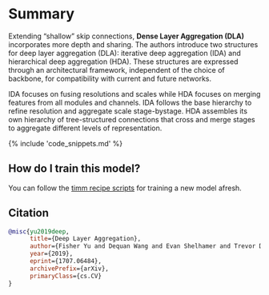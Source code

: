 # Summary

Extending  “shallow” skip connections, **Dense Layer Aggregation (DLA)** incorporates more depth and sharing. The authors introduce two structures for deep layer aggregation (DLA): iterative deep aggregation (IDA) and hierarchical deep aggregation (HDA). These structures are expressed through an architectural framework, independent of the choice of backbone, for compatibility with current and future networks. 

IDA focuses on fusing resolutions and scales while HDA focuses on merging features from all modules and channels. IDA follows the base hierarchy to refine resolution and aggregate scale stage-bystage. HDA assembles its own hierarchy of tree-structured connections that cross and merge stages to aggregate different levels of representation. 

{% include 'code_snippets.md' %}

## How do I train this model?

You can follow the [timm recipe scripts](https://rwightman.github.io/pytorch-image-models/scripts/) for training a new model afresh.

## Citation

```BibTeX
@misc{yu2019deep,
      title={Deep Layer Aggregation}, 
      author={Fisher Yu and Dequan Wang and Evan Shelhamer and Trevor Darrell},
      year={2019},
      eprint={1707.06484},
      archivePrefix={arXiv},
      primaryClass={cs.CV}
}
```

<!--
Models:
- Name: dla60
  Metadata:
    FLOPs: 4256251880
    Epochs: 120
    Batch Size: 256
    Training Data:
    - ImageNet
    Training Techniques:
    - SGD with Momentum
    - Weight Decay
    Training Resources: ''
    Architecture:
    - 1x1 Convolution
    - Batch Normalization
    - Convolution
    - DLA Bottleneck Residual Block
    - DLA Residual Block
    - Global Average Pooling
    - Max Pooling
    - ReLU
    - Residual Block
    - Residual Connection
    - Softmax
    File Size: 89560235
    Tasks:
    - Image Classification
    Training Time: ''
    ID: dla60
    LR: 0.1
    Layers: 60
    Dropout: 0.2
    Crop Pct: '0.875'
    Momentum: 0.9
    Image Size: '224'
    Weight Decay: 0.0001
    Interpolation: bilinear
  Code: https://github.com/rwightman/pytorch-image-models/blob/d8e69206be253892b2956341fea09fdebfaae4e3/timm/models/dla.py#L394
  Config: ''
  In Collection: DLA
- Name: dla46_c
  Metadata:
    FLOPs: 583277288
    Epochs: 120
    Batch Size: 256
    Training Data:
    - ImageNet
    Training Techniques:
    - SGD with Momentum
    - Weight Decay
    Training Resources: ''
    Architecture:
    - 1x1 Convolution
    - Batch Normalization
    - Convolution
    - DLA Bottleneck Residual Block
    - DLA Residual Block
    - Global Average Pooling
    - Max Pooling
    - ReLU
    - Residual Block
    - Residual Connection
    - Softmax
    File Size: 5307963
    Tasks:
    - Image Classification
    Training Time: ''
    ID: dla46_c
    LR: 0.1
    Layers: 46
    Crop Pct: '0.875'
    Momentum: 0.9
    Image Size: '224'
    Weight Decay: 0.0001
    Interpolation: bilinear
  Code: https://github.com/rwightman/pytorch-image-models/blob/d8e69206be253892b2956341fea09fdebfaae4e3/timm/models/dla.py#L369
  Config: ''
  In Collection: DLA
- Name: dla102x2
  Metadata:
    FLOPs: 9343847400
    Epochs: 120
    Batch Size: 256
    Training Data:
    - ImageNet
    Training Techniques:
    - SGD with Momentum
    - Weight Decay
    Training Resources: 8x GPUs
    Architecture:
    - 1x1 Convolution
    - Batch Normalization
    - Convolution
    - DLA Bottleneck Residual Block
    - DLA Residual Block
    - Global Average Pooling
    - Max Pooling
    - ReLU
    - Residual Block
    - Residual Connection
    - Softmax
    File Size: 167645295
    Tasks:
    - Image Classification
    Training Time: ''
    ID: dla102x2
    LR: 0.1
    Layers: 102
    Crop Pct: '0.875'
    Momentum: 0.9
    Image Size: '224'
    Weight Decay: 0.0001
    Interpolation: bilinear
  Code: https://github.com/rwightman/pytorch-image-models/blob/d8e69206be253892b2956341fea09fdebfaae4e3/timm/models/dla.py#L426
  Config: ''
  In Collection: DLA
- Name: dla102
  Metadata:
    FLOPs: 7192952808
    Epochs: 120
    Batch Size: 256
    Training Data:
    - ImageNet
    Training Techniques:
    - SGD with Momentum
    - Weight Decay
    Training Resources: 8x GPUs
    Architecture:
    - 1x1 Convolution
    - Batch Normalization
    - Convolution
    - DLA Bottleneck Residual Block
    - DLA Residual Block
    - Global Average Pooling
    - Max Pooling
    - ReLU
    - Residual Block
    - Residual Connection
    - Softmax
    File Size: 135290579
    Tasks:
    - Image Classification
    Training Time: ''
    ID: dla102
    LR: 0.1
    Layers: 102
    Crop Pct: '0.875'
    Momentum: 0.9
    Image Size: '224'
    Weight Decay: 0.0001
    Interpolation: bilinear
  Code: https://github.com/rwightman/pytorch-image-models/blob/d8e69206be253892b2956341fea09fdebfaae4e3/timm/models/dla.py#L410
  Config: ''
  In Collection: DLA
- Name: dla102x
  Metadata:
    FLOPs: 5886821352
    Epochs: 120
    Batch Size: 256
    Training Data:
    - ImageNet
    Training Techniques:
    - SGD with Momentum
    - Weight Decay
    Training Resources: 8x GPUs
    Architecture:
    - 1x1 Convolution
    - Batch Normalization
    - Convolution
    - DLA Bottleneck Residual Block
    - DLA Residual Block
    - Global Average Pooling
    - Max Pooling
    - ReLU
    - Residual Block
    - Residual Connection
    - Softmax
    File Size: 107552695
    Tasks:
    - Image Classification
    Training Time: ''
    ID: dla102x
    LR: 0.1
    Layers: 102
    Crop Pct: '0.875'
    Momentum: 0.9
    Image Size: '224'
    Weight Decay: 0.0001
    Interpolation: bilinear
  Code: https://github.com/rwightman/pytorch-image-models/blob/d8e69206be253892b2956341fea09fdebfaae4e3/timm/models/dla.py#L418
  Config: ''
  In Collection: DLA
- Name: dla169
  Metadata:
    FLOPs: 11598004200
    Epochs: 120
    Batch Size: 256
    Training Data:
    - ImageNet
    Training Techniques:
    - SGD with Momentum
    - Weight Decay
    Training Resources: 8x GPUs
    Architecture:
    - 1x1 Convolution
    - Batch Normalization
    - Convolution
    - DLA Bottleneck Residual Block
    - DLA Residual Block
    - Global Average Pooling
    - Max Pooling
    - ReLU
    - Residual Block
    - Residual Connection
    - Softmax
    File Size: 216547113
    Tasks:
    - Image Classification
    Training Time: ''
    ID: dla169
    LR: 0.1
    Layers: 169
    Crop Pct: '0.875'
    Momentum: 0.9
    Image Size: '224'
    Weight Decay: 0.0001
    Interpolation: bilinear
  Code: https://github.com/rwightman/pytorch-image-models/blob/d8e69206be253892b2956341fea09fdebfaae4e3/timm/models/dla.py#L434
  Config: ''
  In Collection: DLA
- Name: dla46x_c
  Metadata:
    FLOPs: 544052200
    Epochs: 120
    Batch Size: 256
    Training Data:
    - ImageNet
    Training Techniques:
    - SGD with Momentum
    - Weight Decay
    Training Resources: ''
    Architecture:
    - 1x1 Convolution
    - Batch Normalization
    - Convolution
    - DLA Bottleneck Residual Block
    - DLA Residual Block
    - Global Average Pooling
    - Max Pooling
    - ReLU
    - Residual Block
    - Residual Connection
    - Softmax
    File Size: 4387641
    Tasks:
    - Image Classification
    Training Time: ''
    ID: dla46x_c
    LR: 0.1
    Layers: 46
    Crop Pct: '0.875'
    Momentum: 0.9
    Image Size: '224'
    Weight Decay: 0.0001
    Interpolation: bilinear
  Code: https://github.com/rwightman/pytorch-image-models/blob/d8e69206be253892b2956341fea09fdebfaae4e3/timm/models/dla.py#L378
  Config: ''
  In Collection: DLA
- Name: dla60_res2net
  Metadata:
    FLOPs: 4147578504
    Training Data:
    - ImageNet
    Training Techniques:
    - SGD with Momentum
    - Weight Decay
    Training Resources: ''
    Architecture:
    - 1x1 Convolution
    - Batch Normalization
    - Convolution
    - DLA Bottleneck Residual Block
    - DLA Residual Block
    - Global Average Pooling
    - Max Pooling
    - ReLU
    - Residual Block
    - Residual Connection
    - Softmax
    File Size: 84886593
    Tasks:
    - Image Classification
    Training Time: ''
    ID: dla60_res2net
    Layers: 60
    Crop Pct: '0.875'
    Image Size: '224'
    Interpolation: bilinear
  Code: https://github.com/rwightman/pytorch-image-models/blob/d8e69206be253892b2956341fea09fdebfaae4e3/timm/models/dla.py#L346
  Config: ''
  In Collection: DLA
- Name: dla60_res2next
  Metadata:
    FLOPs: 3485335272
    Training Data:
    - ImageNet
    Training Techniques:
    - SGD with Momentum
    - Weight Decay
    Training Resources: ''
    Architecture:
    - 1x1 Convolution
    - Batch Normalization
    - Convolution
    - DLA Bottleneck Residual Block
    - DLA Residual Block
    - Global Average Pooling
    - Max Pooling
    - ReLU
    - Residual Block
    - Residual Connection
    - Softmax
    File Size: 69639245
    Tasks:
    - Image Classification
    Training Time: ''
    ID: dla60_res2next
    Layers: 60
    Crop Pct: '0.875'
    Image Size: '224'
    Interpolation: bilinear
  Code: https://github.com/rwightman/pytorch-image-models/blob/d8e69206be253892b2956341fea09fdebfaae4e3/timm/models/dla.py#L354
  Config: ''
  In Collection: DLA
- Name: dla34
  Metadata:
    FLOPs: 3070105576
    Epochs: 120
    Batch Size: 256
    Training Data:
    - ImageNet
    Training Techniques:
    - SGD with Momentum
    - Weight Decay
    Training Resources: ''
    Architecture:
    - 1x1 Convolution
    - Batch Normalization
    - Convolution
    - DLA Bottleneck Residual Block
    - DLA Residual Block
    - Global Average Pooling
    - Max Pooling
    - ReLU
    - Residual Block
    - Residual Connection
    - Softmax
    File Size: 63228658
    Tasks:
    - Image Classification
    Training Time: ''
    ID: dla34
    LR: 0.1
    Layers: 32
    Crop Pct: '0.875'
    Momentum: 0.9
    Image Size: '224'
    Weight Decay: 0.0001
    Interpolation: bilinear
  Code: https://github.com/rwightman/pytorch-image-models/blob/d8e69206be253892b2956341fea09fdebfaae4e3/timm/models/dla.py#L362
  Config: ''
  In Collection: DLA
- Name: dla60x
  Metadata:
    FLOPs: 3544204264
    Epochs: 120
    Batch Size: 256
    Training Data:
    - ImageNet
    Training Techniques:
    - SGD with Momentum
    - Weight Decay
    Training Resources: ''
    Architecture:
    - 1x1 Convolution
    - Batch Normalization
    - Convolution
    - DLA Bottleneck Residual Block
    - DLA Residual Block
    - Global Average Pooling
    - Max Pooling
    - ReLU
    - Residual Block
    - Residual Connection
    - Softmax
    File Size: 70883139
    Tasks:
    - Image Classification
    Training Time: ''
    ID: dla60x
    LR: 0.1
    Layers: 60
    Crop Pct: '0.875'
    Momentum: 0.9
    Image Size: '224'
    Weight Decay: 0.0001
    Interpolation: bilinear
  Code: https://github.com/rwightman/pytorch-image-models/blob/d8e69206be253892b2956341fea09fdebfaae4e3/timm/models/dla.py#L402
  Config: ''
  In Collection: DLA
- Name: dla60x_c
  Metadata:
    FLOPs: 593325032
    Epochs: 120
    Batch Size: 256
    Training Data:
    - ImageNet
    Training Techniques:
    - SGD with Momentum
    - Weight Decay
    Training Resources: ''
    Architecture:
    - 1x1 Convolution
    - Batch Normalization
    - Convolution
    - DLA Bottleneck Residual Block
    - DLA Residual Block
    - Global Average Pooling
    - Max Pooling
    - ReLU
    - Residual Block
    - Residual Connection
    - Softmax
    File Size: 5454396
    Tasks:
    - Image Classification
    Training Time: ''
    ID: dla60x_c
    LR: 0.1
    Layers: 60
    Crop Pct: '0.875'
    Momentum: 0.9
    Image Size: '224'
    Weight Decay: 0.0001
    Interpolation: bilinear
  Code: https://github.com/rwightman/pytorch-image-models/blob/d8e69206be253892b2956341fea09fdebfaae4e3/timm/models/dla.py#L386
  Config: ''
  In Collection: DLA
Collections:
- Name: DLA
  Paper:
    title: Deep Layer Aggregation
    url: https://papperswithcode.com//paper/deep-layer-aggregation
  type: model-index
Type: model-index
-->
